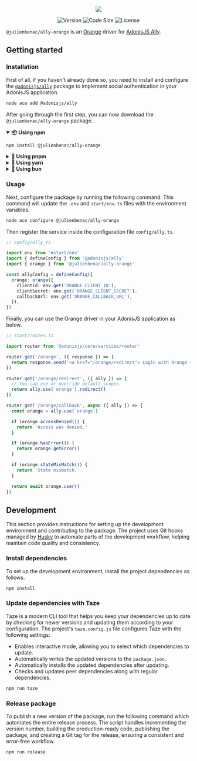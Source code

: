 <div align="center">
  <img src="https://github.com/user-attachments/assets/8997caa1-2a3a-42e1-a88f-fe20cae1f855" />
</div>

<div align="center">

![Version](https://img.shields.io/npm/v/@julienbenac/ally-orange?style=for-the-badge&colorA=4c566a&colorB=5382a1&logo=npm&logoColor=white)
![Code Size](https://img.shields.io/github/languages/code-size/julienbenac/ally-orange?style=for-the-badge&colorA=4c566a&colorB=ebcb8b&logo=github&logoColor=white)
![License](https://img.shields.io/github/license/julienbenac/ally-orange?style=for-the-badge&colorA=4c566a&colorB=a3be8c)

</div>

`@julienbenac/ally-orange` is an [Orange](https://www.orange.fr) driver for [AdonisJS Ally](https://docs.adonisjs.com/guides/authentication/social-authentication).

## Getting started

### Installation

First of all, if you haven't already done so, you need to install and configure the [`@adonisjs/ally`](https://www.npmjs.com/package/@adonisjs/ally) package to implement social authentication in your AdonisJS application.

```bash
node ace add @adonisjs/ally
```

After going through the first step, you can now download the `@julienbenac/ally-orange` package.

<details open>
  <summary><strong>📦 Using npm</strong></summary>

```bash
npm install @julienbenac/ally-orange
```

</details>

<details>
  <summary><strong>🚀 Using pnpm</strong></summary>

```bash
pnpm add @julienbenac/ally-orange
```

</details>

<details>
  <summary><strong>🧶 Using yarn</strong></summary>

```bash
yarn add @julienbenac/ally-orange
```

</details>

<details>
  <summary><strong>🥟 Using bun</strong></summary>

```bash
bun add @julienbenac/ally-orange
```

</details>

### Usage

Next, configure the package by running the following command. This command will update the `.env` and `start/env.ts` files with the environment variables.

```bash
node ace configure @julienbenac/ally-orange
```

Then register the service inside the configuration file `config/ally.ts`.

```ts
// config/ally.ts

import env from '#start/env'
import { defineConfig } from '@adonisjs/ally'
import { orange } from '@julienbenac/ally-orange'

const allyConfig = defineConfig({
  orange: orange({
    clientId: env.get('ORANGE_CLIENT_ID'),
    clientSecret: env.get('ORANGE_CLIENT_SECRET'),
    callbackUrl: env.get('ORANGE_CALLBACK_URL'),
  }),
})
```

Finally, you can use the Orange driver in your AdonisJS application as below.

```ts
// start/routes.ts

import router from '@adonisjs/core/services/router'

router.get('/orange', ({ response }) => {
  return response.send('<a href="/orange/redirect"> Login with Orange </a>')
})

router.get('/orange/redirect', ({ ally }) => {
  // You can use or override default scopes
  return ally.use('orange').redirect()
})

router.get('/orange/callback', async ({ ally }) => {
  const orange = ally.use('orange')

  if (orange.accessDenied()) {
    return 'Access was denied.'
  }

  if (orange.hasError()) {
    return orange.getError()
  }

  if (orange.stateMisMatch()) {
    return 'State mismatch.'
  }

  return await orange.user()
})
```

## Development

This section provides instructions for setting up the development environment and contributing to the package. The project uses Git hooks managed by [Husky](https://typicode.github.io/husky) to automate parts of the development workflow, helping maintain code quality and consistency.

### Install dependencies

To set up the development environment, install the project dependencies as follows.

```bash
npm install
```

### Update dependencies with Taze

Taze is a modern CLI tool that helps you keep your dependencies up to date by checking for newer versions and updating them according to your configuration. The project's `taze.config.js` file configures Taze with the following settings:

- Enables interactive mode, allowing you to select which dependencies to update.
- Automatically writes the updated versions to the `package.json`.
- Automatically installs the updated dependencies after updating.
- Checks and updates peer dependencies along with regular dependencies.

```bash
npm run taze
```

### Release package

To publish a new version of the package, run the following command which automates the entire release process. The script handles incrementing the version number, building the production-ready code, publishing the package, and creating a Git tag for the release, ensuring a consistent and error-free workflow.

```bash
npm run release
```
